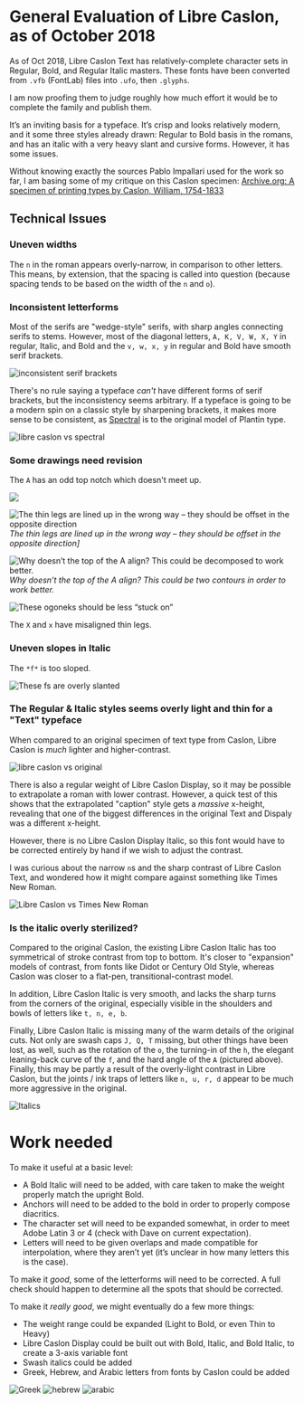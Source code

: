 # General Evaluation of Libre Caslon, as of October 2018

As of Oct 2018, Libre Caslon Text has relatively-complete character sets in Regular, Bold, and Regular Italic masters. These fonts have been converted from `.vfb` (FontLab) files into `.ufo`, then `.glyphs`.

I am now proofing them to judge roughly how much effort it would be to complete the family and publish them.

It’s an inviting basis for a typeface. It’s crisp and looks relatively modern, and it some three styles already drawn: Regular to Bold basis in the romans, and has an italic with a very heavy slant and cursive forms. However, it has some issues.

Without knowing exactly the sources Pablo Impallari used for the work so far, I am basing some of my critique on this Caslon specimen: [Archive.org: A specimen of printing types by Caslon, William, 1754-1833](https://archive.org/details/specimenofprinti00caslrich/page/n5)

## Technical Issues

### Uneven widths

The `n` in the roman appears overly-narrow, in comparison to other letters. This means, by extension, that the spacing is called into question (because spacing tends to be based on the width of the `n` and `o`).

### Inconsistent letterforms

Most of the serifs are "wedge-style" serifs, with sharp angles connecting serifs to stems. However, most of the diagonal letters, `A, K, V, W, X, Y` in regular, Italic, and Bold and the `v, w, x, y` in regular and Bold have smooth serif brackets.

![inconsistent serif brackets](assets/brackets.png)

There's no rule saying a typeface _can't_ have different forms of serif brackets, but the inconsistency seems arbitrary. If a typeface is going to be a modern spin on a classic style by sharpening brackets, it makes more sense to be consistent, as [Spectral](https://fonts.google.com/specimen/Spectral) is to the original model of Plantin type.

![libre caslon vs spectral](assets/libre_caslon-spectral.png)

### Some drawings need revision

The `A` has an odd top notch which doesn't meet up.

![](assets/axen.png)

![The thin legs are lined up in the wrong way – they should be offset in the opposite direction](assets/x.png)
_The thin legs are lined up in the wrong way – they should be offset in the opposite direction]_

![Why doesn’t the top of the A align? This could be decomposed to work better.](assets/A.png)
_Why doesn’t the top of the A align? This could be two contours in order to work better._

![These ogoneks should be less “stuck on”](assets/ogonek.png)

The `X` and `x` have misaligned thin legs.

### Uneven slopes in Italic

The `*f*` is too sloped.

![These fs are overly slanted](assets/falafel.png)

### The Regular & Italic styles seems overly light and thin for a "Text" typeface

When compared to an original specimen of text type from Caslon, Libre Caslon is _much_ lighter and higher-contrast.

![libre caslon vs original](assets/libre_caslon-og_caslon.png)

There is also a regular weight of Libre Caslon Display, so it may be possible to extrapolate a roman with lower contrast. However, a quick test of this shows that the extrapolated "caption" style gets a _massive_ x-height, revealing that one of the biggest differences in the original Text and Dispaly was a different x-height.

However, there is no Libre Caslon Display Italic, so this font would have to be corrected entirely by hand if we wish to adjust the contrast.

I was curious about the narrow `n`s and the sharp contrast of Libre Caslon Text, and wondered how it might compare against something like Times New Roman.

![Libre Caslon vs Times New Roman](assets/libre_caslon-times_new_roman.png)

### Is the italic overly sterilized?

Compared to the original Caslon, the existing Libre Caslon Italic has too symmetrical of stroke contrast from top to bottom. It's closer to "expansion" models of contrast, from fonts like Didot or Century Old Style, whereas Caslon was closer to a flat-pen, transitional-contrast model.

In addition, Libre Caslon Italic is very smooth, and lacks the sharp turns from the corners of the original, especially visible in the shoulders and bowls of letters like `t, n, e, b`.

Finally, Libre Caslon Italic is missing many of the warm details of the original cuts. Not only are swash caps `J, Q, T` missing, but other things have been lost, as well, such as the rotation of the `o`, the turning-in of the `h`, the elegant leaning-back curve of the `f`, and the hard angle of the `A` (pictured above). Finally, this may be partly a result of the overly-light contrast in Libre Caslon, but the joints / ink traps of letters like `n, u, r, d` appear to be much more aggressive in the original.

![Italics](assets/italics.png)

# Work needed

To make it useful at a basic level:

- A Bold Italic will need to be added, with care taken to make the weight properly match the upright Bold.
- Anchors will need to be added to the bold in order to properly compose diacritics.
- The character set will need to be expanded somewhat, in order to meet Adobe Latin 3 or 4 (check with Dave on current expectation).
- Letters will need to be given overlaps and made compatible for interpolation, where they aren’t yet (it’s unclear in how many letters this is the case).

To make it _good_, some of the letterforms will need to be corrected. A full check should happen to determine all the spots that should be corrected.

To make it _really good_, we might eventually do a few more things:

- The weight range could be expanded (Light to Bold, or even Thin to Heavy)
- Libre Caslon Display could be built out with Bold, Italic, and Bold Italic, to create a 3-axis variable font
- Swash italics could be added
- Greek, Hebrew, and Arabic letters from fonts by Caslon could be added

![Greek](assets/caslon-greek.png)
![hebrew](assets/caslon-hebrew.png)
![arabic](assets/caslon-arabic.png)

